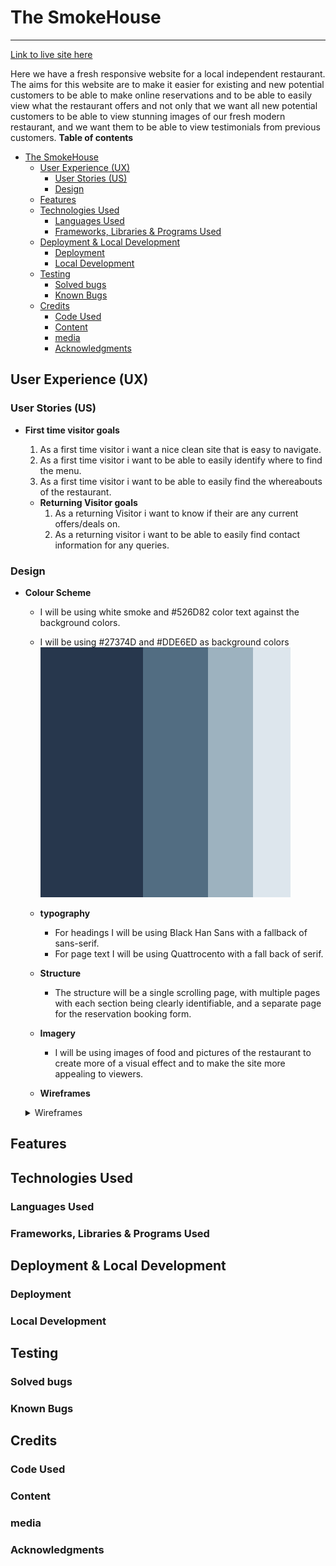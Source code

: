# The SmokeHouse

------------
[Link to live site here]( https://craig-hudson.github.io/The-SmokeHouse/ "Link to live site here")

Here we have a fresh responsive website for a local independent restaurant.
The aims for this website are to make it easier for existing and new potential customers to be able to make online reservations and to be able to easily view what the restaurant offers and not only that we want all new potential customers to be able to view stunning images of our fresh modern restaurant, and we want them to be able to view testimonials from previous customers.
**Table of contents**

- [The SmokeHouse](#the-smokehouse)
  - [User Experience (UX)](#user-experience-ux)
    - [User Stories (US)](#user-stories-us)
    - [Design](#design)
  - [Features](#features)
  - [Technologies Used](#technologies-used)
    - [Languages Used](#languages-used)
    - [Frameworks, Libraries \& Programs Used](#frameworks-libraries--programs-used)
  - [Deployment \& Local Development](#deployment--local-development)
    - [Deployment](#deployment)
    - [Local Development](#local-development)
  - [Testing](#testing)
    - [Solved bugs](#solved-bugs)
    - [Known Bugs](#known-bugs)
  - [Credits](#credits)
    - [Code Used](#code-used)
    - [Content](#content)
    - [media](#media)
    - [Acknowledgments](#acknowledgments)

## User Experience (UX)

### User Stories (US)

- **First time visitor goals**
    1. As a first time visitor i want a nice clean site that is easy to navigate.
    2. As a first time visitor i want to be able to easily identify where to find the menu.
    3. As a first time visitor i want to be able to easily find the whereabouts of the restaurant.

  - **Returning Visitor goals**
    1. As a returning Visitor i want to know if their are any current offers/deals on.
    2. As a returning visitor i want to be able to easily find contact information for any queries.

### Design

- **Colour Scheme**
  - I will be using white smoke and #526D82 color text against the background colors.
  - I will be using #27374D and #DDE6ED as background colors
      ![color pallette](/assets/readme-images/Color-Hunt-Palette-27374d526d829db2bfdde6ed.png)

  - **typography**
    - For headings I will be using Black Han Sans with a fallback of sans-serif.
    - For page text I will be using Quattrocento with a fall back of serif.

  - **Structure**
    - The structure will be a single scrolling page, with multiple pages with each section being clearly identifiable, and a separate page for the reservation booking form.

  - **Imagery**
    - I will be using images of food and pictures of the restaurant to create more of a visual effect and to make the site more appealing to viewers.

  - **Wireframes**
  <details>
    <summary>Wireframes</summary>

    ![Desktop home page wireframe](/assets/readme-images/desktop-home.png "desktop home page wireframe")
    ![Desktop reservation page wireframe](/assets/readme-images/desktop-reservation-page.png "desktop reservation wireframe")
    ![Tablet home page wireframe](/assets/readme-images/tablet-home.png "tablet home page wireframe")
    ![Tablet reservation page wireframe](/assets/readme-images/tablet-reservation-page.png "tablet reservation wireframe")
    ![Mobile home page wireframe](/assets/readme-images/mobile-home.png "mobile home wireframe")
    ![Mobile reservation page](/assets/readme-images/mobile-reservation-page.png "mobile reservation wireframe")
  </details>

## Features

## Technologies Used

### Languages Used

### Frameworks, Libraries & Programs Used

## Deployment & Local Development

### Deployment

### Local Development

## Testing 

### Solved bugs

### Known Bugs

## Credits

### Code Used

### Content

### media


### Acknowledgments